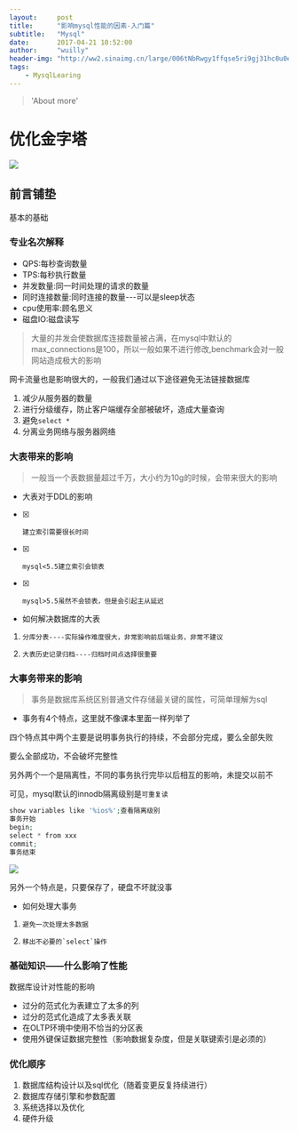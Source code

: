 ```yaml
---
layout:     post
title:      "影响mysql性能的因素-入门篇"
subtitle:   "Mysql"
date:       2017-04-21 10:52:00
author:     "wuilly"
header-img: "http://ww2.sinaimg.cn/large/006tNbRwgy1ffqse5ri9gj31hc0u0e3j.jpg"
tags:
    - MysqlLearing
---
```

> 'About more'

# 优化金字塔

![](http://ww2.sinaimg.cn/large/006tKfTcgy1fm4uy56kqoj30vi0gawga.jpg)

## 前言铺垫

基本的基础

### 专业名次解释

- QPS:每秒查询数量
- TPS:每秒执行数量
- 并发数量:同一时间处理的请求的数量
- 同时连接数量:同时连接的数量---可以是sleep状态
- cpu使用率:顾名思义
- 磁盘IO:磁盘读写

> 大量的并发会使数据库连接数量被占满，在mysql中默认的max_connections是100，所以一般如果不进行修改,benchmark会对一般网站造成极大的影响

网卡流量也是影响很大的，一般我们通过以下途径避免无法链接数据库

1. 减少从服务器的数量
1. 进行分级缓存，防止客户端缓存全部被破坏，造成大量查询
1. 避免`select *`
1. 分离业务网络与服务器网络


### 大表带来的影响

> 一般当一个表数据量超过千万，大小约为10g的时候，会带来很大的影响

* 大表对于DDL的影响
    
- [x]     建立索引需要很长时间
- [x]     mysql<5.5建立索引会锁表
- [x]     mysql>5.5虽然不会锁表，但是会引起主从延迟

* 如何解决数据库的大表

1.     分库分表----实际操作难度很大，非常影响前后端业务，非常不建议
1.     大表历史记录归档----归档时间点选择很重要
    

### 大事务带来的影响

> 事务是数据库系统区别普通文件存储最关键的属性，可简单理解为sql

* 事务有4个特点，这里就不像课本里面一样列举了

四个特点其中两个主要是说明事务执行的持续，不会部分完成，要么全部失败

要么全部成功，不会破坏完整性

另外两个一个是隔离性，不同的事务执行完毕以后相互的影响，未提交以前不

可见，mysql默认的innodb隔离级别是`可重复读`

``` php
show variables like '%ios%';查看隔离级别
事务开始
begin;
select * from xxx
commit;
事务结束
```

![](http://ww1.sinaimg.cn/large/006tNc79gy1fgahdm3xaqj30wi0e0n0f.jpg)

另外一个特点是，只要保存了，硬盘不坏就没事


* 如何处理大事务
    
1.     避免一次处理太多数据
1.     移出不必要的`select`操作

### 基础知识——什么影响了性能

数据库设计对性能的影响

* 过分的范式化为表建立了太多的列
* 过分的范式化造成了太多表关联
* 在OLTP环境中使用不恰当的分区表
* 使用外键保证数据完整性（影响数据复杂度，但是关联键索引是必须的）

### 优化顺序

1. 数据库结构设计以及sql优化（随着变更反复持续进行）
2. 数据库存储引擎和参数配置
3. 系统选择以及优化
4. 硬件升级